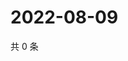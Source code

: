 # 2022-08-09

共 0 条

<!-- BEGIN WEIBO -->
<!-- 最后更新时间 Tue Aug 09 2022 20:35:17 GMT+0800 (China Standard Time) -->

<!-- END WEIBO -->
